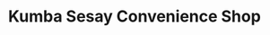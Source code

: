 ---
title: "Kumba Sesay Convenience Shop"
url: /dia/kumba-sesay-convenience-shop/
shop: Lebensmittel
---